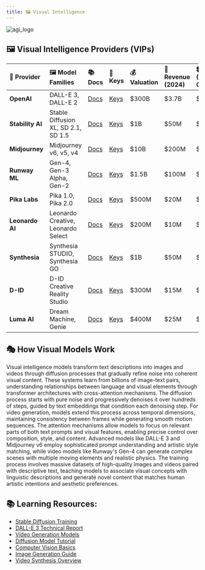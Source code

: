 ```yaml
---
title: 🖼️ Visual Intelligence 
---
```


![agi_logo](https://i.imgur.com/zGuLdnK.png)

##  🖼️  Visual Intelligence Providers (VIPs)

| 🎨 Provider | 🖼️ Model Families | 📚 Docs | 🔑 Keys | 💰 Valuation | 💸 Revenue (2024) | 💲 Cost (1M Output) |
| :-- | :-- | :-- | :-- | :-- | :-- | :-- |
| **OpenAI** | DALL-E 3, DALL-E 2 | [Docs](https://help.openai.com/en/articles/6705023-dall-e-api-faq) | [Keys](https://platform.openai.com/api-keys) | \$300B | \$3.7B | \$40.00 |
| **Stability AI** | Stable Diffusion XL, SD 2.1, SD 1.5 | [Docs](https://platform.stability.ai/docs) | [Keys](https://platform.stability.ai/account/keys) | \$1B | \$50M | \$2.00 |
| **Midjourney** | Midjourney v6, v5, v4 | [Docs](https://docs.midjourney.com/) | [Keys](https://www.midjourney.com/account/) | \$10B | \$200M | \$15.00 |
| **Runway ML** | Gen-4, Gen-3 Alpha, Gen-2 | [Docs](https://docs.dev.runwayml.com/) | [Keys](https://app.runwayml.com/account) | \$1.5B | \$100M | \$10.00 |
| **Pika Labs** | Pika 1.0, Pika 2.0 | [Docs](https://pika.art/api) | [Keys](https://pika.art/account) | \$500M | \$20M | \$50.00 |
| **Leonardo AI** | Leonardo Creative, Leonardo Select | [Docs](https://docs.leonardo.ai/) | [Keys](https://app.leonardo.ai/account) | \$200M | \$10M | \$8.00 |
| **Synthesia** | Synthesia STUDIO, Synthesia GO | [Docs](https://docs.synthesia.io/) | [Keys](https://app.synthesia.io/account) | \$1B | \$50M | \$25.00 |
| **D-ID** | D-ID Creative Reality Studio | [Docs](https://www.d-id.com/api/) | [Keys](https://studio.d-id.com/account) | \$300M | \$15M | \$20.00 |
| **Luma AI** | Dream Machine, Genie | [Docs](https://docs.lumalabs.ai/) | [Keys](https://lumalabs.ai/account) | \$400M | \$25M | \$12.00 |


## 🎭 **How Visual Models Work**

 Visual intelligence models transform text descriptions into images and videos through 
diffusion processes that gradually refine noise into coherent visual content. These systems 
learn from billions of image-text pairs, understanding relationships between language and 
visual elements through transformer architectures with cross-attention mechanisms. The 
diffusion process starts with pure noise and progressively denoises it over hundreds of 
steps, guided by text embeddings that condition each denoising step. For video generation, 
models extend this process across temporal dimensions, maintaining consistency between 
frames while generating smooth motion sequences. The attention mechanisms allow models to 
focus on relevant parts of both text prompts and visual features, enabling precise control 
over composition, style, and content. Advanced models like DALL-E 3 and Midjourney v6 
employ sophisticated prompt understanding and artistic style matching, while video models 
like Runway's Gen-4 can generate complex scenes with multiple moving elements and 
realistic physics. The training process involves massive datasets of high-quality images 
and videos paired with descriptive text, teaching models to associate visual concepts 
with linguistic descriptions and generate novel content that matches human artistic 
intentions and aesthetic preferences.
    
## 📚 **Learning Resources**:

- [Stable Diffusion Training](https://github.com/CompVis/stable-diffusion)
- [DALL-E 3 Technical Report](https://arxiv.org/abs/2403.19649)
- [Video Generation Models](https://github.com/runwayml/stable-video-diffusion)
- [Diffusion Model Tutorial](https://huggingface.co/docs/diffusers/index)
- [Computer Vision Basics](https://pytorch.org/tutorials/beginner/deep_learning_computer_vision_tutorial.html)
- [Image Generation Guide](https://github.com/AUTOMATIC1111/stable-diffusion-webui)
- [Video Synthesis Overview](https://github.com/THUDM/CogVideo)